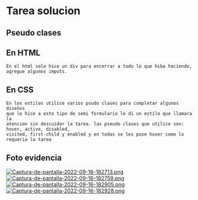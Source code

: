 # Tarea solucion 
## Pseudo clases 

## En HTML 
~~~
En el html solo hice un div para encerrar a todo lo que hiba haciendo,
agregue algunos imputs.
~~~

## En CSS 
~~~
En los estilos utilice varios psudo clases para completar algunos diseños
que le hice a este tipo de semi formulario le di un estilo que llamara la 
atencion sin descuidar la tarea. las pseudo clases que utilice son: hover, active, disabled,
visited, first-child y enabled y en todas se les puse hover como lo requeria la tarea 
~~~
## Foto evidencia
[![Captura-de-pantalla-2022-09-16-182713.png](https://i.postimg.cc/C1jHzSDH/Captura-de-pantalla-2022-09-16-182713.png)](https://postimg.cc/S2xzP0gJ)
[![Captura-de-pantalla-2022-09-16-182759.png](https://i.postimg.cc/T1fjbFJ8/Captura-de-pantalla-2022-09-16-182759.png)](https://postimg.cc/5YKFdPrp)
[![Captura-de-pantalla-2022-09-16-182905.png](https://i.postimg.cc/3JLjyLy6/Captura-de-pantalla-2022-09-16-182905.png)](https://postimg.cc/9r7wKYYt)
[![Captura-de-pantalla-2022-09-16-182928.png](https://i.postimg.cc/4xqzPmQQ/Captura-de-pantalla-2022-09-16-182928.png)](https://postimg.cc/Js3D47gs)
